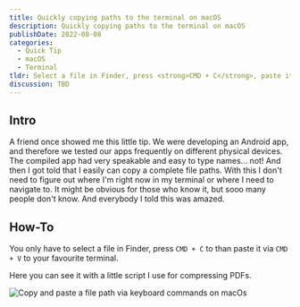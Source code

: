 ```yaml
---
title: Quickly copying paths to the terminal on macOS
description: Quickly copying paths to the terminal on macOS
publishDate: 2022-08-08
categories:
  - Quick Tip
  - macOS
  - Terminal
tldr: Select a file in Finder, press <strong>CMD + C</strong>, paste it to the Terminal with <strong>CMD + V</strong>. That's it.
discussion: TBD
---
```


## Intro

A friend once showed me this little tip. We were developing an Android app, and therefore we tested our apps frequently on different physical devices. The compiled app had very speakable and easy to type names... not! And then I got told that I easily can copy a complete file paths. With this I don't need to figure out where I'm right now in my terminal or where I need to navigate to. It might be obvious for those who know it, but sooo many people don't know. And everybody I told this was amazed.

## How-To

You only have to select a file in Finder, press `CMD + C` to than paste it via `CMD + V` to your favourite terminal.

Here you can see it with a little script I use for compressing PDFs.

![Copy and paste a file path via keyboard commands on macOs](/posts/quickly-copying-paths-to-the-terminal-on-macos/copy_path_terminal.gif)

